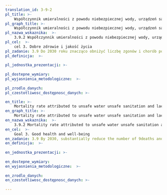 ```yaml
---
translation_id: 3-9-2
pl_title: >-
    Współczynnik umieralności z powodu niebezpiecznej wody, urządzeń sanitarnych i braku higieny (narażenie na niebezpieczne usługi WASH)
pl_graph_title: >-
    Współczynnik umieralności z powodu niebezpiecznej wody, urządzeń sanitarnych i braku higieny (narażenie na niebezpieczne usługi WASH)
pl_nazwa_wskaznika:  >-
    3.9.2 Współczynnik umieralności z powodu niebezpiecznej wody, urządzeń sanitarnych i braku higieny (narażenie na niebezpieczne usługi WASH)
pl_cel:  >-
    cel 3. Dobre zdrowie i jakość życia
pl_zadanie: 3.9 Do 2030 roku znacząco obniżyć liczbę zgonów i chorób powodowanych przez niebezpieczne substancje chemiczne oraz zanieczyszczenie i skażenie powietrza, wody i gleby.
pl_definicja:  >-
    
pl_jednostka_prezentacji: >-
    
pl_dostepne_wymiary: 
pl_wyjasnienia_metodologiczne:  >-
    
pl_zrodlo_danych: 
pl_czestotliwosc_dostępnosc_danych: >-

en_title: >-
    Mortality rate attributed to unsafe water unsafe sanitation and lack of hygiene (exposure to unsafe WASH services)
en_graph_title: >-
    Mortality rate attributed to unsafe water unsafe sanitation and lack of hygiene (exposure to unsafe WASH services)
en_nazwa_wskaznika:  >-
    3.9.2 Mortality rate attributed to unsafe water unsafe sanitation and lack of hygiene (exposure to unsafe WASH services)
en_cel:  >-
    Goal 3. Good health and well-being
en_zadanie: 3.9 By 2030, substantially reduce the number of 9deaths and illnesses from hazardous chemicals and air, water and soil pollution and contamination
en_definicja:  >-
    
en_jednostka_prezentacji: >-
    
en_dostepne_wymiary: 
en_wyjasnienia_metodologiczne:  >-
    
en_zrodlo_danych: 
en_czestotliwosc_dostępnosc_danych: >-
    
---
```

